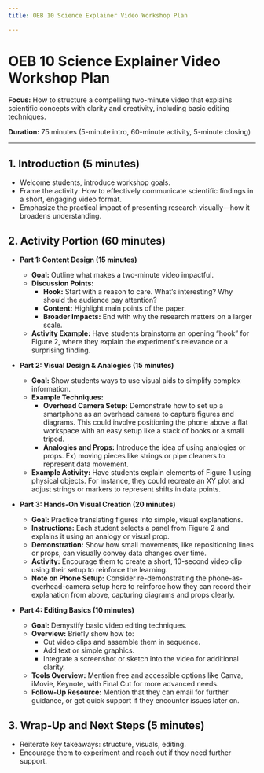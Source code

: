 ```yaml
---
title: OEB 10 Science Explainer Video Workshop Plan

---
```


# OEB 10 Science Explainer Video Workshop Plan
**Focus:** How to structure a compelling two-minute video that explains scientific concepts with clarity and creativity, including basic editing techniques.

**Duration:** 75 minutes (5-minute intro, 60-minute activity, 5-minute closing)

---

## 1. Introduction (5 minutes)
   - Welcome students, introduce workshop goals.
   - Frame the activity: How to effectively communicate scientific findings in a short, engaging video format.
   - Emphasize the practical impact of presenting research visually—how it broadens understanding.

## 2. Activity Portion (60 minutes)
   - **Part 1: Content Design (15 minutes)**
     - **Goal:** Outline what makes a two-minute video impactful.
     - **Discussion Points:**
       - **Hook:** Start with a reason to care. What’s interesting? Why should the audience pay attention?
       - **Content:** Highlight main points of the paper. 
       - **Broader Impacts:** End with why the research matters on a larger scale.
     - **Activity Example:** Have students brainstorm an opening “hook” for Figure 2, where they explain the experiment's relevance or a surprising finding.

   - **Part 2: Visual Design & Analogies (15 minutes)**
     - **Goal:** Show students ways to use visual aids to simplify complex information.
     - **Example Techniques:**
       - **Overhead Camera Setup:** Demonstrate how to set up a smartphone as an overhead camera to capture figures and diagrams. This could involve positioning the phone above a flat workspace with an easy setup like a stack of books or a small tripod.
       - **Analogies and Props:** Introduce the idea of using analogies or props. Ex) moving pieces like strings or pipe cleaners to represent data movement.
     - **Example Activity:** Have students explain elements of Figure 1 using physical objects. For instance, they could recreate an XY plot and adjust strings or markers to represent shifts in data points.
   
   - **Part 3: Hands-On Visual Creation (20 minutes)**
     - **Goal:** Practice translating figures into simple, visual explanations.
     - **Instructions:** Each student selects a panel from Figure 2 and explains it using an analogy or visual prop.
     - **Demonstration:** Show how small movements, like repositioning lines or props, can visually convey data changes over time.
     - **Activity:** Encourage them to create a short, 10-second video clip using their setup to reinforce the learning.
     - **Note on Phone Setup:** Consider re-demonstrating the phone-as-overhead-camera setup here to reinforce how they can record their explanation from above, capturing diagrams and props clearly.

   - **Part 4: Editing Basics (10 minutes)**
     - **Goal:** Demystify basic video editing techniques.
     - **Overview:** Briefly show how to:
       - Cut video clips and assemble them in sequence.
       - Add text or simple graphics.
       - Integrate a screenshot or sketch into the video for additional clarity.
     - **Tools Overview:** Mention free and accessible options like Canva, iMovie, Keynote, with Final Cut for more advanced needs.
     - **Follow-Up Resource:** Mention that they can email for further guidance, or get quick support if they encounter issues later on.

## 3. Wrap-Up and Next Steps (5 minutes)
   - Reiterate key takeaways: structure, visuals, editing.
   - Encourage them to experiment and reach out if they need further support.
